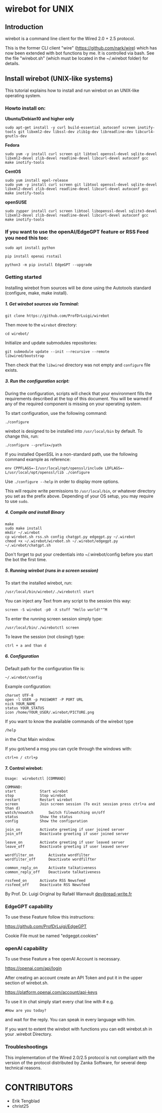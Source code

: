 # wirebot for UNIX

## Introduction

wirebot is a command line client for the Wired 2.0 + 2.5 protocol.

This is the former CLI client "wire" (https://github.com/nark/wire) which has now been extended with bot functions by me. It is controlled via bash. See the file "wirebot.sh" (which must be located in the ~/.wirebot folder) for details.

## Install wirebot (UNIX-like systems)

This tutorial explains how to install and run wirebot on an UNIX-like operating system.

### Howto install on:

**Ubuntu/Debian10 and higher only**

	sudo apt-get install -y curl build-essential autoconf screen inotify-tools git libxml2-dev libssl-dev zlib1g-dev libreadline-dev libcurl4-gnutls-dev

**Fedora**
	
	sudo yum -y install curl screen git libtool openssl-devel sqlite-devel libxml2-devel zlib-devel readline-devel libcurl-devel autoconf gcc make inotify-tools

**CentOS**

	sudo yum install epel-release
	sudo yum -y install curl screen git libtool openssl-devel sqlite-devel libxml2-devel zlib-devel readline-devel libcurl-devel autoconf gcc make inotify-tools

**openSUSE**

	sudo zypper install curl screen libtool libopenssl-devel sqlite3-devel libxml2-devel zlib-devel readline-devel libcurl-devel autoconf gcc make inotify-tools

### If you want to use the openAI/EdgeGPT feature or RSS Feed you need this too:

	sudo apt install python
	
	pip install openai rsstail
	
	python3 -m pip install EdgeGPT --upgrade
	
### Getting started

Installing wirebot from sources will be done using the Autotools standard (configure, make, make install).

##### 1. Get wirebot sources via Terminal:

	git clone https://github.com/ProfDrLuigi/wirebot

Then move to the `wirebot` directory:

	cd wirebot/

Initialize and update submodules repositories:

	git submodule update --init --recursive --remote
	libwired/bootstrap

Then check that the `libwired` directory was not empty and `configure` file exists.

##### 3. Run the configuration script:

During the configuration, scripts will check that your environment fills the requirements described at the top of this document. You will be warned if any of the required component is missing on your operating system.

To start configuration, use the following command:

	./configure

wirebot is designed to be installed into `/usr/local/bin` by default. To change this, run:

	./configure --prefix=/path	

If you installed OpenSSL in a non-standard path, use the following command example as reference:

	env CPPFLAGS=-I/usr/local/opt/openssl/include LDFLAGS=-L/usr/local/opt/openssl/lib ./configure

Use `./configure --help` in order to display more options.

This will require write permissions to `/usr/local/bin`, or whatever directory you set as the prefix above. Depending of your OS setup, you may require to use `sudo`.

##### 4. Compile and install Binary
	make
	sudo make install
	mkdir ~/.wirebot
	cp wirebot.sh rss.sh config chatgpt.py edgegpt.py ~/.wirebot
	chmod +x ~/.wirebot/wirebot.sh ~/.wirebot/edgegpt.py ~/.wirebot/chatgpt.sh

Don't forget to put your credentials into ~/.wirebot/config before you start the bot the first time.

##### 5. Running wirebot (runs in a screen session)

To start the installed wirebot, run:

	/usr/local/bin/wirebot/./wirebotctl start

You can inject any Text from any script to the session this way:
	
	screen -S wirebot -p0 -X stuff "Hello world!"^M

To enter the running screen session simply type:
	
	/usr/local/bin/./wirebotctl screen
	
To leave the session (not closing!) type:

	ctrl + a and than d

##### 6. Configuration

Default path for the configuration file is:

	~/.wirebot/config
	
Example configuration:

	charset UTF-8
	open -l USER -p PASSWORT -P PORT URL
	nick YOUR_NAME
	status YOUR_STATUS
	icon /home/YOUR_USER/.wirebot/PICTURE.png
	
If you want to know the available commands of the wirebot type

	/help
	
in the Chat Main window.

If you got/send a msg you can cycle through the windows with:

	ctrl+n / ctrl+p

#### 7. Control wirebot:

	Usage:  wirebotctl [COMMAND]

	COMMAND:
	start			Start wirebot
	stop			Stop wirebot
	restart			Restart wirebot
	screen			Join screen session (To exit session press ctrl+a and than d)
	watch/nowatch		Switch filewatching on/off
	status			Show the status
	config			Show the configuration
	
	join_on			Activate greeting if user joined server
	join_off		Deactivate greeting if user joined server
	
	leave_on		Activate greeting if user leaved server
	leave_off		Deactivate greeting if user leaved server

	wordfilter_on		Activate wordfilter
	wordfilter_off		Deactivate wordfilfter
	
	common_reply_on		Activate talkativeness
	common_reply_off	Deactivate talkativeness	
	
	rssfeed_on		Activate RSS Newsfeed
	rssfeed_off		Deactivate RSS Newsfeed

By Prof. Dr. Luigi 
Original by Rafaël Warnault <dev@read-write.fr>

### EdgeGPT capability ###
To use these Feature follow this instructions:

https://github.com/ProfDrLuigi/EdgeGPT

Cookie File must be named "edgegpt.cookies"

### openAI capability ###
To use these Feature a free openAI Account is necessary. 

https://openai.com/api/login

After creating an account create an API Token and put it in the upper section of wirebot.sh.

https://platform.openai.com/account/api-keys

To use it in chat simply start every chat line with # e.g.

	#How are you today?
	
and wait for the reply. You can speak in every language with him.

If you want to extent the wirebot with functions you can edit wirebot.sh in your .wirebot Directory.

### Troubleshootings

This implementation of the Wired 2.0/2.5 protocol is not compliant with the version of the protocol distributed by Zanka Software, for several deep technical reasons.

CONTRIBUTORS
============

- Erik Tengblad
- christ25
